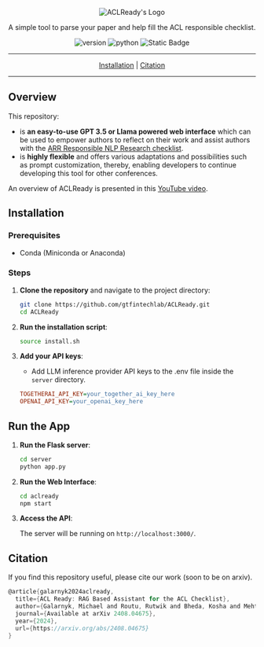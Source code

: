 <p align="center">
  <img src="https://i.ibb.co/0hfQZpd/aclready-logo.png" alt="ACLReady's Logo"/>
</p>

<p align="center">A simple tool to parse your paper and help fill the ACL responsible checklist.</p>
<p align="center">
<img alt="version" src="https://img.shields.io/badge/version-0.1.0-green">
<img alt="python" src="https://img.shields.io/badge/python-3.11-blue">
<img alt="Static Badge" src="https://img.shields.io/badge/license-MIT-green">
</p>
<div align="center">
<hr>

[Installation](#installation) | [Citation](#citation)

<hr>
</div>

## Overview

This repository:

- is **an easy-to-use GPT 3.5 or Llama powered web interface** which can be used to empower authors to reflect on their work and assist authors with the [ARR Responsible NLP Research checklist](https://aclrollingreview.org/responsibleNLPresearch/).
- is **highly flexible** and offers various adaptations and possibilities such as prompt customization, thereby, enabling developers to continue developing this tool for other conferences.

An overview of ACLReady is presented in this [YouTube video](https://youtu.be/_V0OV2E90FY?si=2v2rlx5T2dQzWK8L).

## Installation

### Prerequisites

- Conda (Miniconda or Anaconda)

### Steps

1. **Clone the repository** and navigate to the project directory:

    ```bash
    git clone https://github.com/gtfintechlab/ACLReady.git
    cd ACLReady
    ```

2. **Run the installation script**:

    ```bash
   source install.sh
    ```

3. **Add your API keys**:

    - Add LLM inference provider API keys to the .env file inside the `server` directory.

    ```ini
    TOGETHERAI_API_KEY=your_together_ai_key_here
    OPENAI_API_KEY=your_openai_key_here
    ```

## Run the App
1. **Run the Flask server**:

    ```bash
    cd server
    python app.py
    ```

2. **Run the Web Interface**:

    ```bash
    cd aclready
    npm start
    ```

3. **Access the API**:

    The server will be running on `http://localhost:3000/`.

## Citation

If you find this repository useful, please cite our work (soon to be on arxiv).

```c
@article{galarnyk2024aclready,
  title={ACL Ready: RAG Based Assistant for the ACL Checklist},
  author={Galarnyk, Michael and Routu, Rutwik and Bheda, Kosha and Mehta, Priyanshu and Shah, Agam and Chava, Sudheer},
  journal={Available at arXiv 2408.04675},
  year={2024},
  url={https://arxiv.org/abs/2408.04675}
}
```
